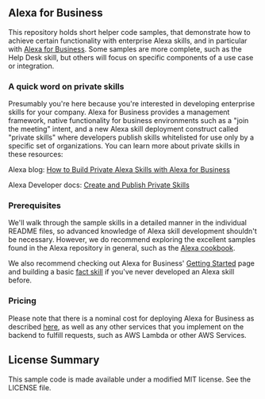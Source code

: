 ## Alexa for Business

This repository holds short helper code samples, that demonstrate how to achieve certain functionality with enterprise Alexa skills, and in particular with [Alexa for Business](https://aws.amazon.com/a4b). Some samples are more complete, such as the Help Desk skill, but others will focus on specific components of a use case or integration.

### A quick word on private skills
Presumably you're here because you're interested in developing enterprise skills for your company.  Alexa for Business provides a management framework, native functionality for business environments such as a "join the meeting" intent, and a new Alexa skill deployment construct called "private skills" where developers publish skills whitelisted for use only by a specific set of organizations.  You can learn more about private skills in these resources:

Alexa blog: [How to Build Private Alexa Skills with Alexa for Business](https://developer.amazon.com/blogs/alexa/post/bec7d636-b4d4-42e9-bd04-1f524d7b489c/how-to-build-private-alexa-skills-with-alexa-for-business)

Alexa Developer docs: [Create and Publish Private Skills ](https://developer.amazon.com/docs/alexa-for-business/create-and-publish-private-skills-devconsole.html)


### Prerequisites
We'll walk through the sample skills in a detailed manner in the individual README files, so advanced knowledge of Alexa skill development shouldn't be necessary.  However, we do recommend exploring the excellent samples found in the Alexa repository in general, such as the [Alexa cookbook](https://github.com/alexa/alexa-cookbook).

We also recommend checking out Alexa for Business' [Getting Started](https://aws.amazon.com/alexaforbusiness/getting-started/) page and building a basic [fact skill](https://developer.amazon.com/alexa-skills-kit/tutorials/fact-skill-1) if you've never developed an Alexa skill before.  

### Pricing
Please note that there is a nominal cost for deploying Alexa for Business as described [here](https://aws.amazon.com/alexaforbusiness/pricing/), as well as any other services that you implement on the backend to fulfill requests, such as AWS Lambda or other AWS Services.

## License Summary

This sample code is made available under a modified MIT license. See the LICENSE file.
